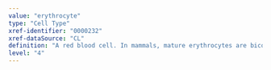 ```yaml
---
value: "erythrocyte"
type: "Cell Type"
xref-identifier: "0000232"
xref-dataSource: "CL"
definition: "A red blood cell. In mammals, mature erythrocytes are biconcave disks containing hemoglobin whose function is to transport oxygen."
level: "4"
---
```

